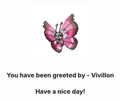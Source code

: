 <p align="center">
    <img src="https://raw.githubusercontent.com/PokeAPI/sprites/master/sprites/pokemon/666.png" width="150" height="150">
</p>
<h3 align="center">You have been greeted by - <b>Vivillon</b></h3>
<h3 align="center">Have a nice day!</h3>
